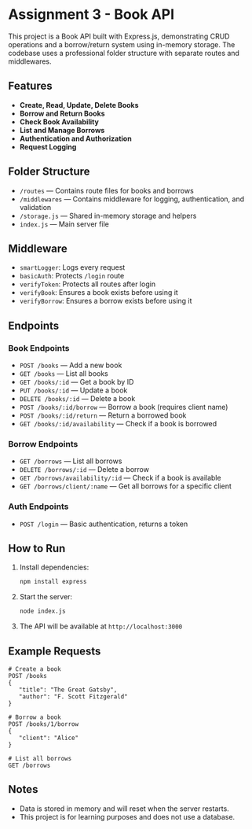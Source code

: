 # Assignment 3 - Book API

This project is a Book API built with Express.js, demonstrating CRUD operations and a borrow/return system using in-memory storage. The codebase uses a professional folder structure with separate routes and middlewares.

## Features

- **Create, Read, Update, Delete Books**
- **Borrow and Return Books**
- **Check Book Availability**
- **List and Manage Borrows**
- **Authentication and Authorization**
- **Request Logging**

## Folder Structure

- `/routes` — Contains route files for books and borrows
- `/middlewares` — Contains middleware for logging, authentication, and validation
- `/storage.js` — Shared in-memory storage and helpers
- `index.js` — Main server file

## Middleware

- `smartLogger`: Logs every request
- `basicAuth`: Protects `/login` route
- `verifyToken`: Protects all routes after login
- `verifyBook`: Ensures a book exists before using it
- `verifyBorrow`: Ensures a borrow exists before using it

## Endpoints

### Book Endpoints

- `POST /books` — Add a new book
- `GET /books` — List all books
- `GET /books/:id` — Get a book by ID
- `PUT /books/:id` — Update a book
- `DELETE /books/:id` — Delete a book
- `POST /books/:id/borrow` — Borrow a book (requires client name)
- `POST /books/:id/return` — Return a borrowed book
- `GET /books/:id/availability` — Check if a book is borrowed

### Borrow Endpoints

- `GET /borrows` — List all borrows
- `DELETE /borrows/:id` — Delete a borrow
- `GET /borrows/availability/:id` — Check if a book is available
- `GET /borrows/client/:name` — Get all borrows for a specific client

### Auth Endpoints

- `POST /login` — Basic authentication, returns a token

## How to Run

1. Install dependencies:

    ```bash
    npm install express
    ```

2. Start the server:

    ```bash
    node index.js
    ```

3. The API will be available at `http://localhost:3000`

## Example Requests

```http
# Create a book
POST /books
{
   "title": "The Great Gatsby",
   "author": "F. Scott Fitzgerald"
}

# Borrow a book
POST /books/1/borrow
{
   "client": "Alice"
}

# List all borrows
GET /borrows
```

## Notes

- Data is stored in memory and will reset when the server restarts.
- This project is for learning purposes and does not use a database.
